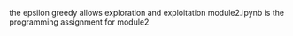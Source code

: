 the epsilon greedy allows exploration and exploitation
module2.ipynb is the programming assignment for module2

